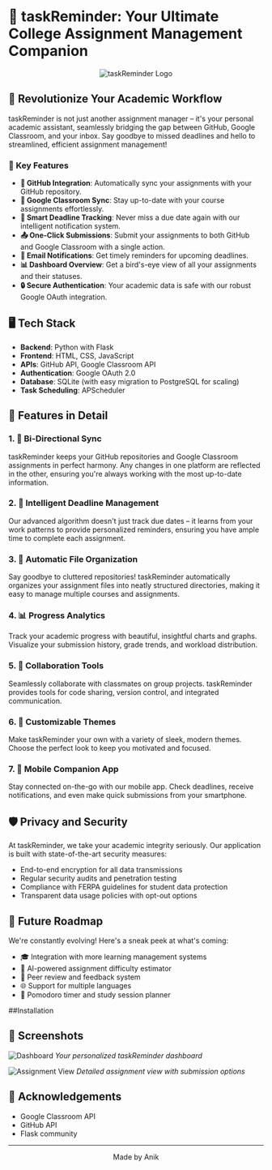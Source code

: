 # 🚀 taskReminder: Your Ultimate College Assignment Management Companion

<div align="center">
  
  ![taskReminder Logo](https://github.com/user-attachments/assets/f750e48d-76a6-405c-9d25-10fbf89f302d)
</div>

## 🌟 Revolutionize Your Academic Workflow

taskReminder is not just another assignment manager – it's your personal academic assistant, seamlessly bridging the gap between GitHub, Google Classroom, and your inbox. Say goodbye to missed deadlines and hello to streamlined, efficient assignment management!

### 🎯 Key Features

- **🔗 GitHub Integration**: Automatically sync your assignments with your GitHub repository.
- **🏫 Google Classroom Sync**: Stay up-to-date with your course assignments effortlessly.
- **📅 Smart Deadline Tracking**: Never miss a due date again with our intelligent notification system.
- **📤 One-Click Submissions**: Submit your assignments to both GitHub and Google Classroom with a single action.
- **📧 Email Notifications**: Get timely reminders for upcoming deadlines.
- **📊 Dashboard Overview**: Get a bird's-eye view of all your assignments and their statuses.
- **🔒 Secure Authentication**: Your academic data is safe with our robust Google OAuth integration.

## 🖥️ Tech Stack

- **Backend**: Python with Flask
- **Frontend**: HTML, CSS, JavaScript
- **APIs**: GitHub API, Google Classroom API
- **Authentication**: Google OAuth 2.0
- **Database**: SQLite (with easy migration to PostgreSQL for scaling)
- **Task Scheduling**: APScheduler

## 🌈 Features in Detail

### 1. 🔄 Bi-Directional Sync
taskReminder keeps your GitHub repositories and Google Classroom assignments in perfect harmony. Any changes in one platform are reflected in the other, ensuring you're always working with the most up-to-date information.

### 2. 🧠 Intelligent Deadline Management
Our advanced algorithm doesn't just track due dates – it learns from your work patterns to provide personalized reminders, ensuring you have ample time to complete each assignment.

### 3. 📁 Automatic File Organization
Say goodbye to cluttered repositories! taskReminder automatically organizes your assignment files into neatly structured directories, making it easy to manage multiple courses and assignments.

### 4. 📊 Progress Analytics
Track your academic progress with beautiful, insightful charts and graphs. Visualize your submission history, grade trends, and workload distribution.

### 5. 🤝 Collaboration Tools
Seamlessly collaborate with classmates on group projects. taskReminder provides tools for code sharing, version control, and integrated communication.

### 6. 🎨 Customizable Themes
Make taskReminder your own with a variety of sleek, modern themes. Choose the perfect look to keep you motivated and focused.

### 7. 📱 Mobile Companion App
Stay connected on-the-go with our mobile app. Check deadlines, receive notifications, and even make quick submissions from your smartphone.

## 🛡️ Privacy and Security

At taskReminder, we take your academic integrity seriously. Our application is built with state-of-the-art security measures:

- End-to-end encryption for all data transmissions
- Regular security audits and penetration testing
- Compliance with FERPA guidelines for student data protection
- Transparent data usage policies with opt-out options

## 🚀 Future Roadmap

We're constantly evolving! Here's a sneak peek at what's coming:

- 🎓 Integration with more learning management systems
- 🤖 AI-powered assignment difficulty estimator
- 👥 Peer review and feedback system
- 🌐 Support for multiple languages
- 🧘 Pomodoro timer and study session planner


##Installation 



## 📸 Screenshots

![Dashboard](https://github.com/user-attachments/assets/e2b2a725-978f-4391-9013-dbe95b9ce92f)
*Your personalized taskReminder dashboard*


![Assignment View](https://github.com/user-attachments/assets/aa008c1f-ed2a-4b95-be88-d050757db943)
*Detailed assignment view with submission options*


## 🙌 Acknowledgements

- Google Classroom API
- GitHub API
- Flask community

---

<p align="center">
  Made by Anik
</p>
